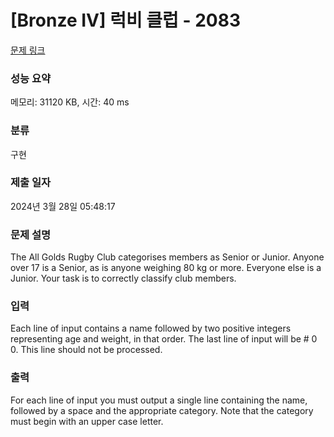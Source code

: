 # [Bronze IV] 럭비 클럽 - 2083 

[문제 링크](https://www.acmicpc.net/problem/2083) 

### 성능 요약

메모리: 31120 KB, 시간: 40 ms

### 분류

구현

### 제출 일자

2024년 3월 28일 05:48:17

### 문제 설명

<p>The All Golds Rugby Club categorises members as Senior or Junior. Anyone over 17 is a Senior, as is anyone weighing 80 kg or more. Everyone else is a Junior. Your task is to correctly classify club members.</p>

### 입력 

 <p>Each line of input contains a name followed by two positive integers representing age and weight, in that order. The last line of input will be # 0 0. This line should not be processed.</p>

### 출력 

 <p>For each line of input you must output a single line containing the name, followed by a space and the appropriate category. Note that the category must begin with an upper case letter.</p>

